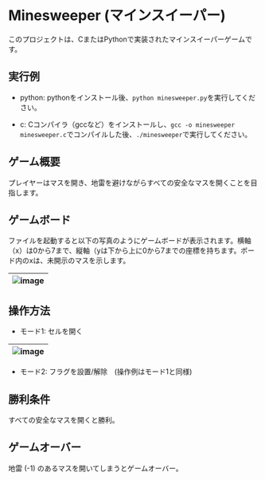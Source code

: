 # Minesweeper (マインスイーパー)
このプロジェクトは、CまたはPythonで実装されたマインスイーパーゲームです。

## 実行例
- python: pythonをインストール後、`python minesweeper.py`を実行してください。

- c: Cコンパイラ（gccなど）をインストールし、`gcc -o minesweeper minesweeper.c`でコンパイルした後、`./minesweeper`で実行してください。

## ゲーム概要
プレイヤーはマスを開き、地雷を避けながらすべての安全なマスを開くことを目指します。

## ゲームボード
ファイルを起動すると以下の写真のようにゲームボードが表示されます。横軸（x）は0から7まで、縦軸（yは下から上に0から7までの座標を持ちます。ボード内のxは、未開示のマスを示します。

|![image](https://github.com/user-attachments/assets/a0ee15c4-cdb7-4830-8127-e6e95a282bcb) |
|:-:|

## 操作方法

- モード1: セルを開く

|![image](https://github.com/user-attachments/assets/a2656a8c-e25b-40b6-b1d8-0ce41c8cb27f)|
|:-:|

- モード2: フラグを設置/解除　(操作例はモード1と同様)


## 勝利条件
すべての安全なマスを開くと勝利。

## ゲームオーバー
地雷 (-1) のあるマスを開いてしまうとゲームオーバー。
